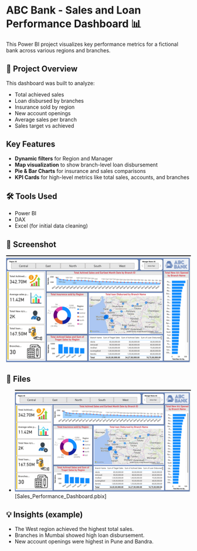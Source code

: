
# ABC Bank - Sales and Loan Performance Dashboard 📊

This Power BI project visualizes key performance metrics for a fictional bank across various regions and branches.

## 📌 Project Overview

This dashboard was built to analyze:
- Total achieved sales
- Loan disbursed by branches
- Insurance sold by region
- New account openings
- Average sales per branch
- Sales target vs achieved

## Key Features

- **Dynamic filters** for Region and Manager
- **Map visualization** to show branch-level loan disbursement
- **Pie & Bar Charts** for insurance and sales comparisons
- **KPI Cards** for high-level metrics like total sales, accounts, and branches

## 🛠 Tools Used

- Power BI
- DAX
- Excel (for initial data cleaning)

 ## 📸 Screenshot

![Dashboard Screenshot](./Dashboard.png)

## 📁 Files

- ![Dashboard](Dashboard.png)
[Sales_Performance_Dashboard.pbix]


## 💡 Insights (example)

- The West region achieved the highest total sales.
- Branches in Mumbai showed high loan disbursement.
- New account openings were highest in Pune and Bandra.
